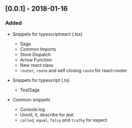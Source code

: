 ## [0.0.1] - 2018-01-16

### Added

- Snippets for typescriptreact (.tsx)
    - Saga
    - Common Imports
    - Store Dispatch
    - Arrow Function
    - New react class
    - `router`, `route` and self closing `route` for react-router

- Snippets for typescript (.ts)
    - TestSaga

- Common snippets
    - Console.log
    - Unroll, it, describe for jest
    - `called`, `equal`, `falsy` and `truthy` for expect
